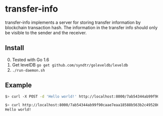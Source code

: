 # transfer-info

transfer-info implements a server for storing transfer information by blockchain transaction hash.
The information in the transfer info should only be visible to the sender and the receiver.

## Install

0. Tested with Go 1.6
1. Get levelDB `go get github.com/syndtr/goleveldb/leveldb`
2. `./run-daemon.sh`

## Example

```bash
$> curl -X POST -d 'Hello world!' http://localhost:8000/7ab54344ab99f90caae7eaa18588b563b2c495286f90a34db2bf19368601e3d8
```

```bash
$> curl http://localhost:8000/7ab54344ab99f90caae7eaa18588b563b2c495286f90a34db2bf19368601e3d8
Hello world!
```

